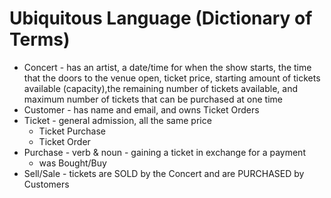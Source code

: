 # Ubiquitous Language (Dictionary of Terms)

* Concert - has an artist, a date/time for when the show starts, the time that the doors to the venue open, ticket price, starting amount of tickets available (capacity),the remaining number of tickets available, and maximum number of tickets that can be purchased at one time 
* Customer - has name and email, and owns Ticket Orders
* Ticket - general admission, all the same price 
    * Ticket Purchase
    * Ticket Order
* Purchase - verb & noun - gaining a ticket in exchange for a payment
  * was Bought/Buy
* Sell/Sale - tickets are SOLD by the Concert and are PURCHASED by Customers